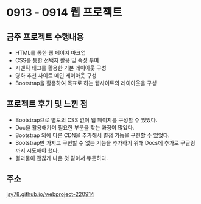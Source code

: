 # 0913 - 0914 웹 프로젝트

## 금주 프로젝트 수행내용

- HTML를 통한 웹 페이지 마크업
- CSS를 통한 선택자 활용 및 속성 부여
- 시맨틱 태그를 활용한 기본 레이아웃 구성
- 영화 추천 사이트 메인 레이아웃 구성
- Bootstrap을 활용하여 목표로 하는 웹사이트의 레이아웃을 구성

## 프로젝트 후기 및 느낀 점

- Bootstrap으로 별도의 CSS 없이 웹 페이지를 구성할 수 있었다.
- Doc을 활용해가며 필요한 부분을 찾는 과정이 많았다.
- Bootstrap 외에 다른 CDN을 추가해서 별점 기능을 구현할 수 있었다.
- Bootstrap만 가지고 구현할 수 없는 기능을 추가하기 위해 Docs에 추가로 구글링까지 시도해야 했다.
- 결과물이 괜찮게 나온 것 같아서 뿌듯하다.

## 주소

[jsy78.github.io/webproject-220914](https://jsy78.github.io/webproject-220914/)

